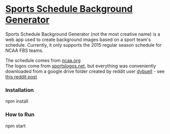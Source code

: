 # [Sports Schedule Background Generator](http://ssbg.herokuapp.com)

Sports Schedule Background Generator (not the most creative name) is a web app used to create background images based on a sport team's schedule.
Currently, it only supports the 2015 regular season schedule for NCAA FBS teams.

The schedule comes from [ncaa.org](http://www.ncaa.org/championships/statistics/football-schedules)  
The logos come from [sportslogos.net](http://www.sportslogos.net), but everything was conveniently downloaded from a google drive folder created by reddit user [dybuell](https://www.reddit.com/user/dybuell) - see [this reddit post](https://www.reddit.com/r/CFB/comments/3fvdmb/its_time_im_back_with_a_preview_guide_for_the/)

### Installation

npm install

### How to Run

npm start